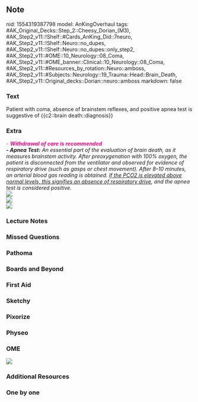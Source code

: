 ## Note
nid: 1554319387798
model: AnKingOverhaul
tags: #AK_Original_Decks::Step_2::Cheesy_Dorian_(M3), #AK_Step2_v11::!Shelf::#Cards_AnKing_Did::7neuro, #AK_Step2_v11::!Shelf::Neuro::no_dupes, #AK_Step2_v11::!Shelf::Neuro::no_dupes::only_step2, #AK_Step2_v11::#OME::10_Neurology::08_Coma, #AK_Step2_v11::#OME_banner::Clinical::10_Neurology::08_Coma, #AK_Step2_v11::#Resources_by_rotation::Neuro::amboss, #AK_Step2_v11::#Subjects::Neurology::19_Trauma::Head::Brain_Death, #AK_Step2_v11::Original_decks::Dorian::neuro::amboss
markdown: false

### Text
Patient with coma, absence of brainstem reflexes, and positive apnea test is suggestive of {{c2::brain death::diagnosis}}

### Extra
<div>
  <i><font color="#FC0280">- <b>Withdrawal of care is
  recommended</b></font></i>
</div>
<div>
  <i><b>- Apnea Test:</b> An essential part of the evaluation of
  brain death, as it measures brainstem activity. After
  preoxygenation with 100% oxygen, the patient is disconnected from
  the ventilator and observed for evidence of respiratory drive
  (such as gasps or chest movement). After 8–10 minutes, an
  arterial blood gas reading is obtained. <u>If the PCO2 is
  elevated above normal levels, this signifies an absence of
  respiratory drive</u>, and the apnea test is considered
  positive.</i>
</div>
<div>
  <div><img src="paste-14942191222787_1395802358422.jpg"></div>
  <div>
    <div><img src="paste-6622839570435.jpg"></div>
    <div><img src="paste-8448200671235.jpg"></div>
  </div>
</div>

### Lecture Notes


### Missed Questions


### Pathoma


### Boards and Beyond


### First Aid


### Sketchy


### Pixorize


### Physeo


### OME
<div class="ome-widget">
  <a href=
  "https://onlinemeded.org/spa/neurology/coma/acquire?ref=anki"><img src="_OME_AnkiFlashcards_Lesson_5.png"></a>
</div>

### Additional Resources


### One by one

